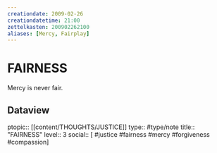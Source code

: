 ```yaml
---
creationdate: 2009-02-26
creationdatetime: 21:00
zettelkasten: 200902262100
aliases: [Mercy, Fairplay]
---
```

# FAIRNESS
Mercy is never fair.

## Dataview
ptopic:: [[content/THOUGHTS/JUSTICE]]
type:: #type/note
title:: "FAIRNESS"
level:: 3
social:: [ #justice #fairness #mercy #forgiveness #compassion]